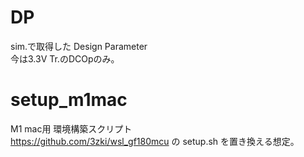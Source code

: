 # DP
  sim.で取得した Design Parameter  
  今は3.3V Tr.のDCOpのみ。
# setup_m1mac
  M1 mac用 環境構築スクリプト  
  https://github.com/3zki/wsl_gf180mcu の setup.sh を置き換える想定。
